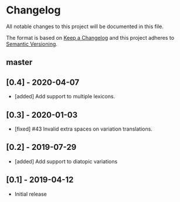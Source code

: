 # Changelog
All notable changes to this project will be documented in this file.

The format is based on [Keep a Changelog](http://keepachangelog.com/en/1.0.0/)
and this project adheres to [Semantic Versioning](http://semver.org/spec/v2.0.0.html).

## master

## [0.4] - 2020-04-07
- [added] Add support to multiple lexicons.

## [0.3] - 2020-01-03
- [fixed] #43 Invalid extra spaces on variation translations.

## [0.2] - 2019-07-29
- [added] Add support to diatopic variations

## [0.1] - 2019-04-12
- Initial release
